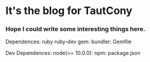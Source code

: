 # It's the blog for TautCony

### Hope I could write some interesting things here.

Dependences:
    ruby
    ruby-dev
    gem:
        bundler: Gemfile

Dev Dependences:
    node(>= 10.0.0):
        npm:
            package.json
